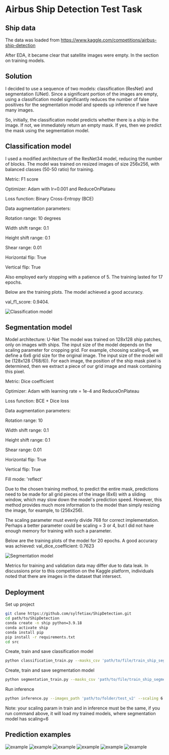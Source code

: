 
# Airbus Ship Detection Test Task

## Ship data

The data was loaded from https://www.kaggle.com/competitions/airbus-ship-detection

After EDA, it became clear that satellite images were empty. In the section on training models.

## Solution

I decided to use a sequence of two models: classification (ResNet) and segmentation (UNet). Since a significant portion of the images are empty, using a classification model significantly reduces the number of false positives for the segmentation model and speeds up inference if we have many images.

So, initially, the classification model predicts whether there is a ship in the image. If not, we immediately return an empty mask. If yes, then we predict the mask using the segmentation model.

## Classification model
I used a modified architecture of the ResNet34 model, reducing the number of blocks. The model was trained on resized images of size 256x256, with balanced classes (50-50 ratio) for training.

Metric: F1 score

Optimizer: Adam with lr=0.001 and ReduceOnPlataeu

Loss function: Binary Cross-Entropy (BCE)

Data augmentation parameters:

Rotation range: 10 degrees

Width shift range: 0.1

Height shift range: 0.1

Shear range: 0.01

Horizontal flip: True

Vertical flip: True

Also employed early stopping with a patience of 5. The training lasted for 17 epochs.

Below are the training plots. The model achieved a good accuracy.

val_f1_score: 0.9404.

![Classification model](./images/loss_clf.png)

## Segmentation model

Model architecture: U-Net
The model was trained on 128x128 ship patches, only on images with ships.
The input size of the model depends on the scaling parameter for cropping grid. For example, choosing scaling=6, we define a 6x6 grid size for the original image. The input size of the model will be (128x128 (768/6)). For each image, the position of the ship mask pixel is determined, then we extract a piece of our grid image and mask containing this pixel.

Metric: Dice coefficient

Optimizer: Adam with learning rate = 1e-4 and ReduceOnPlateau

Loss function: BCE + Dice loss

Data augmentation parameters:

Rotation range: 10

Width shift range: 0.1

Height shift range: 0.1

Shear range: 0.01

Horizontal flip: True

Vertical flip: True

Fill mode: 'reflect'

Due to the chosen training method, to predict the entire mask, predictions need to be made for all grid pieces of the image (6x6) with a sliding window, which may slow down the model's prediction speed. However, this method provides much more information to the model than simply resizing the image, for example, to (256x256).

The scaling parameter must evenly divide 768 for correct implementation. Perhaps a better parameter could be scaling = 3 or 4, but I did not have enough memory for training with such a parameter.

Below are the training plots of the model for 20 epochs. A good accuracy was achieved:
val_dice_coefficient: 0.7623

![Segmentation model](./images/loss_seg.png)

Metrics for training and validation data may differ due to data leak. In discussions prior to this competition on the Kaggle platform, individuals noted that there are images in the dataset that intersect.

## Deployment

Set up project

```bash
git clone https://github.com/sylfetiax/ShipDetection.git
cd path/to/ShipDetection
conda create -n ship python=3.9.18
conda activate ship
conda install pip
pip install -r requirements.txt
cd src
```

Create, train and save classification model
```bash
python classification_train.py --masks_csv 'path/to/file/train_ship_segmentations_v2.csv' --images_path 'path/to/folder/train_v2' --epochs 20 --save_path 'path/to/save/model/classification_model.keras'
```

Create, train and save segmentation model
```bash
python segmentation_train.py --masks_csv 'path/to/file/train_ship_segmentations_v2.csv' --images_path 'path/to/folder/train_v2' --epochs 20 --scaling 6 --save_path 'path/to/save/model/segmentation_model.keras'
```

Run inference
```bash
python inference.py --images_path 'path/to/folder/test_v2' --scaling 6
```

Note: your scaling param in train and in inference must be the same, if you run command above, it will load my trained models, where segmentation model has scaling=6

## Prediction examples
![example](./images/output1.png)
![example](./images/output2.png)
![example](./images/output3.png)
![example](./images/output4.png)
![example](./images/output5.png)
![example](./images/output6.png)

